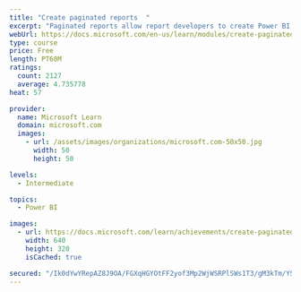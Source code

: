 ```yaml
---
title: "Create paginated reports  "
excerpt: "Paginated reports allow report developers to create Power BI artifacts that have tightly controlled rendering requirements. Paginated reports are ideal for creating sales invoices, receipts, purchase orders, and tabular data. This module will teach you how to create reports, add parameters, and work with tables and charts in paginated reports."
webUrl: https://docs.microsoft.com/en-us/learn/modules/create-paginated-reports-power-bi/
type: course
price: Free
length: PT60M
ratings:
  count: 2127
  average: 4.735778
heat: 57

provider:
  name: Microsoft Learn
  domain: microsoft.com
  images:
    - url: /assets/images/organizations/microsoft.com-50x50.jpg
      width: 50
      height: 50

levels:
  - Intermediate

topics:
  - Power BI

images:
  - url: https://docs.microsoft.com/learn/achievements/create-paginated-reports-power-bi-social.png
    width: 640
    height: 320
    isCached: true

secured: "/Ik0dYwYRepAZ8J9OA/FGXqHGYOtFF2yof3Mp2WjWSRPlSWs1T3/gM3kTm/YSmHL0Q+AB6FmdikKBHc8hlWztLc5JKA8nOIR1pm1S9YqMdV3WU3s42e44S+RqKYsET6yIjoM25BWBUkXeKZz/n8ytlYUEntNsS+ik4M4r64Zw8WIkXDGhjrvmIy/MLRK2OthQdVSUvdRA2itZWWt2WhJe3N54dHsm/8Et00TQkVj67rPpK9z5BHjWS57o2Ax46qFH4ZqipAa6q/CJBsSACuVIGevYliUgfkrbGHZb2oHi3HdW1o/BU7WAnl1uwexcvoVb357lnn3176q2E1SiwL0u83QJ1oZq5/hd4fMpHqfy/rD1Oh897K9JetE/WMbeBtgeQKduH6/aUUxOTB4jx51V3OoWHPyXkdj/l2H/+p0Qx8=;9bKehpkafw46pU8scGvOPw=="
---
```



